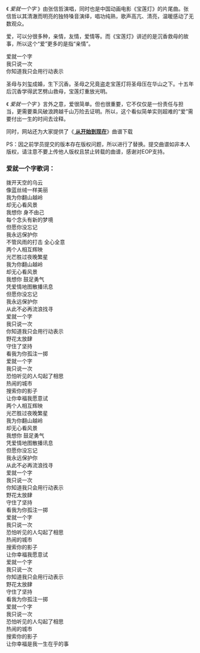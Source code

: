 

《 _爱就一个字_
》由张信哲演唱，同时也是中国动画电影《宝莲灯》的片尾曲。张信哲以其清澈而明亮的独特嗓音演绎，唱功纯熟，歌声高亢、清亮，温暖感动了无数观众。

爱，可以分很多种，亲情，友情，爱情等。而《宝莲灯》讲述的是沉香救母的故事，所以这个“爱”更多的是指“亲情”。

爱就一个字  
我只说一次  
你知道我只会用行动表示

圣母与刘玺成婚，生下沉香。圣母之兄竟盗走宝莲灯将圣母压在华山之下。十五年后沉香学得武艺劈山救母，宝莲灯重放光明。

《 _爱就一个字_
》言外之意，爱很简单。但也很重要，它不仅仅是一份责任与担当，更需要乘风破浪跨越千山万险去证明。所以，这个看似简单实则超难的“爱”需要付出一生的时间去诠释。

同时，网站还为大家提供了《[ **从开始到现在**](Music-5929-从开始到现在-冬季恋歌中文版主题曲.html "从开始到现在")》曲谱下载  
  
PS：因之前学员提交的版本存在版权问题，所以进行了替换。提交曲谱如非本人版权，请注意不要上传他人版权且禁止转载的曲谱，感谢对EOP支持。

### 爱就一个字歌词：

拨开天空的乌云  
像蓝丝绒一样美丽  
我为你翻山越岭  
却无心看风景  
我想你 身不由己  
每个念头有新的梦境  
但愿你没忘记  
我永远保护你  
不管风雨的打击 全心全意  
两个人相互辉映  
光芒胜过夜晚繁星  
我为你翻山越岭  
却无心看风景  
我想你 鼓足勇气  
凭爱情地图散播讯息  
但愿你没忘记  
我永远保护你  
从此不必再流浪找寻  
爱就一个字  
我只说一次  
你知道我只会用行动表示  
野花太放肆  
守住了坚持  
看我为你孤注一掷  
爱就一个字  
我只说一次  
恐怕听见的人勾起了相思  
热闹的城市  
搜索你的影子  
让你幸福我愿意试  
两个人相互辉映  
光芒胜过夜晚繁星  
我为你翻山越岭  
却无心看风景  
我想你 鼓足勇气  
凭爱情地图散播讯息  
但愿你没忘记  
我永远保护你  
从此不必再流浪找寻  
爱就一个字  
我只说一次  
你知道我只会用行动表示  
野花太放肆  
守住了坚持  
看我为你孤注一掷  
爱就一个字  
我只说一次  
恐怕听见的人勾起了相思  
热闹的城市  
搜索你的影子  
让你幸福我愿意试  
爱就一个字  
我只说一次  
你知道我只会用行动表示  
野花太放肆  
守住了坚持  
看我为你孤注一掷  
爱就一个字  
我只说一次  
恐怕听见的人勾起了相思  
热闹的城市  
搜索你的影子  
让你幸福是我一生在乎的事

